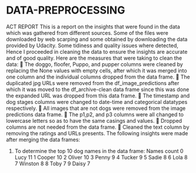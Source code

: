 # DATA-PREPROCESSING
ACT REPORT
This is a report on the insights that were found in the data which was gathered from
different sources. Some of the files were downloaded by web scarping and some obtained
by downloading the data provided by Udacity. Some tidiness and quality issues where
detected, Hence I proceeded in cleaning the data to ensure the insights are accurate and of
good quality. Here are the measures that were taking to clean the data:
 The doggo, floofer, Puppo, and pupper columns were cleaned by replacing the None
values with empty cells, after which it was merged into one column and the
individual columns dropped from the data frame.
 The duplicated jpg URLs were removed from the df_image_predictions after which it
was moved to the df_archive-clean data frame since this was done the expanded
URL was dropped from this data frame.
 The timestamp and dog stages columns were changed to date-time and categorical
datatypes respectively.
 All images that are not dogs were removed from the image predictions data frame.
 The p1,p2, and p3 columns were all changed to lowercase letters so as to have the
same casings and values.
 Dropped columns are not needed from the data frame.
 Cleaned the text column by removing the ratings and URLs presents.
The following insights were made after merging the data frames:
1. To determine the top 10 dog names in the data frame:
Names count
0 Lucy 11
1 Cooper 10
2 Oliver 10
3 Penny 9
4 Tucker 9
5 Sadie 8
6 Lola 8
7 Winston 8
8 Toby 7
9 Daisy 7
